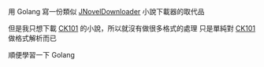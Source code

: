 用 Golang 寫一份類似 [JNovelDownloader](https://www.pupuliao.info/jnoveldownloader-%E5%B0%8F%E8%AA%AA%E4%B8%8B%E8%BC%89%E5%99%A8/) 小說下載器的取代品  

但是我只想下載 [CK101](https://ck101.com) 的小說，所以就沒有做很多格式的處理
只是單純對 [CK101](https://ck101.com) 做格式解析而已

順便學習一下 Golang
